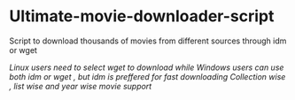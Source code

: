 # Ultimate-movie-downloader-script
Script to download thousands of movies from different sources through idm or wget


_Linux users need to select wget to download while Windows users can use both idm or wget , but idm is preffered for fast downloading_
_Collection wise , list wise and year wise movie support_
